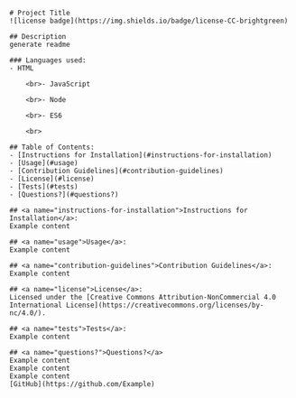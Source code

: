 
    # Project Title
    ![license badge](https://img.shields.io/badge/license-CC-brightgreen)

    ## Description
    generate readme

    ### Languages used:
    - HTML
        
        <br>- JavaScript
        
        <br>- Node
        
        <br>- ES6
        
        <br>

    ## Table of Contents:
    - [Instructions for Installation](#instructions-for-installation)
    - [Usage](#usage)
    - [Contribution Guidelines](#contribution-guidelines)
    - [License](#license)
    - [Tests](#tests)
    - [Questions?](#questions?)

    ## <a name="instructions-for-installation">Instructions for Installation</a>:
    Example content

    ## <a name="usage">Usage</a>:
    Example content
    
    ## <a name="contribution-guidelines">Contribution Guidelines</a>:
    Example content

    ## <a name="license">License</a>:
    Licensed under the [Creative Commons Attribution-NonCommercial 4.0 International License](https://creativecommons.org/licenses/by-nc/4.0/).

    ## <a name="tests">Tests</a>:
    Example content

    ## <a name="questions?">Questions?</a>
    Example content
    Example content
    Example content
    [GitHub](https://github.com/Example)
    